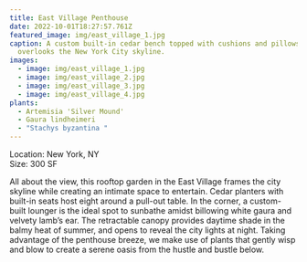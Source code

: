 ```yaml
---
title: East Village Penthouse
date: 2022-10-01T18:27:57.761Z
featured_image: img/east_village_1.jpg
caption: A custom built-in cedar bench topped with cushions and pillows sits
  overlooks the New York City skyline.
images:
  - image: img/east_village_1.jpg
  - image: img/east_village_2.jpg
  - image: img/east_village_3.jpg
  - image: img/east_village_4.jpg
plants:
  - Artemisia 'Silver Mound'
  - Gaura lindheimeri
  - "Stachys byzantina "
---
```

L﻿ocation: New York, NY\
S﻿ize: 300 SF



All about the view, this rooftop garden in the East Village frames the city skyline while creating an intimate space to entertain. Cedar planters with built-in seats host eight around a pull-out table. In the corner, a custom-built lounger is the ideal spot to sunbathe amidst billowing white gaura and velvety lamb’s ear. The retractable canopy provides daytime shade in the balmy heat of summer, and opens to reveal the city lights at night. Taking advantage of the penthouse breeze, we make use of plants that gently wisp and blow to create a serene oasis from the hustle and bustle below.